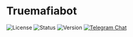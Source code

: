 # Truemafiabot

![License](https://img.shields.io/badge/license-MIT-green)
![Status](https://img.shields.io/badge/status-stable-brightgreen)
![Version](https://img.shields.io/badge/version-alpha-blue)
[![Telegram Chat](https://img.shields.io/badge/Telegram-Chat-blue?logo=telegram)](https://t.me/+Ptcae5SNLGFiYTgy)
